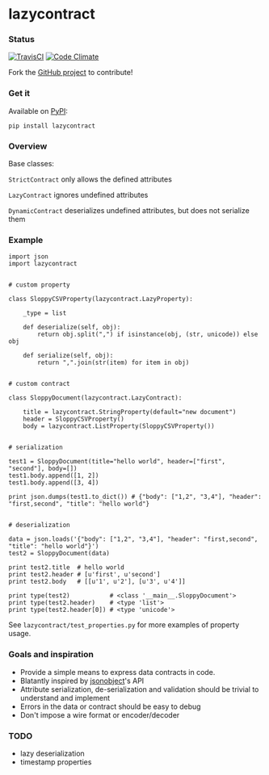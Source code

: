 lazycontract
============

### Status

[![TravisCI](https://travis-ci.org/neilisaac/lazycontract.svg)](https://travis-ci.org/neilisaac/lazycontract)
[![Code Climate](https://codeclimate.com/github/neilisaac/lazycontract/badges/gpa.svg)](https://codeclimate.com/github/neilisaac/lazycontract)

Fork the [GitHub project](https://github.com/neilisaac/lazycontract) to contribute!


### Get it

Available on [PyPI](https://pypi.python.org/pypi/lazycontract):

```
pip install lazycontract
```


### Overview

Base classes:

`StrictContract` only allows the defined attributes

`LazyContract` ignores undefined attributes

`DynamicContract` deserializes undefined attributes, but does not serialize them


### Example

```
import json
import lazycontract


# custom property

class SloppyCSVProperty(lazycontract.LazyProperty):

    _type = list

    def deserialize(self, obj):
        return obj.split(",") if isinstance(obj, (str, unicode)) else obj

    def serialize(self, obj):
        return ",".join(str(item) for item in obj)


# custom contract

class SloppyDocument(lazycontract.LazyContract):

    title = lazycontract.StringProperty(default="new document")
    header = SloppyCSVProperty()
    body = lazycontract.ListProperty(SloppyCSVProperty())


# serialization

test1 = SloppyDocument(title="hello world", header=["first", "second"], body=[])
test1.body.append([1, 2])
test1.body.append([3, 4])

print json.dumps(test1.to_dict()) # {"body": ["1,2", "3,4"], "header": "first,second", "title": "hello world"}


# deserialization

data = json.loads('{"body": ["1,2", "3,4"], "header": "first,second", "title": "hello world"}')
test2 = SloppyDocument(data)

print test2.title  # hello world
print test2.header # [u'first', u'second']
print test2.body   # [[u'1', u'2'], [u'3', u'4']]

print type(test2)           # <class '__main__.SloppyDocument'>
print type(test2.header)    # <type 'list'>
print type(test2.header[0]) # <type 'unicode'>

```

See `lazycontract/test_properties.py` for more examples of property usage.


### Goals and inspiration

 * Provide a simple means to express data contracts in code.
 * Blatantly inspired by [jsonobject](https://github.com/dimagi/jsonobject)'s API
 * Attribute serialization, de-serialization and validation should be trivial to understand and implement
 * Errors in the data or contract should be easy to debug
 * Don't impose a wire format or encoder/decoder


### TODO

 * lazy deserialization
 * timestamp properties
